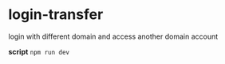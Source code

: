 # login-transfer

login with different domain and access another domain account

**script**
`npm run dev`

